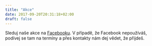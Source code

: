 ```yaml
---
title: "Akce"
date: 2017-09-20T20:31:18+02:00
draft: false
---
```


Sleduj naše akce na [Facebooku](https://www.facebook.com/photodojo.cz/). V případě, že Facebook nepoužíváš, podívej se tam na termíny a přes kontakty nám dej vědet, že přijdeš.